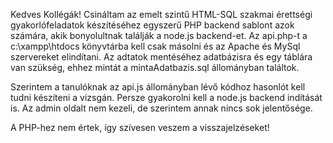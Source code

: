 Kedves Kollégák! Csináltam az emelt szintű HTML-SQL szakmai érettségi gyakorlófeladatok készítéséhez egyszerű PHP backend sablont azok számára, akik bonyolultnak találják a node.js backend-et.
Az api.php-t a c:\xampp\htdocs könyvtárba kell csak másolni és az Apache és MySql szervereket elindítani.
Az adtatok mentéséhez adatbázisra és egy táblára van szükség, ehhez mintát a mintaAdatbazis.sql állományban találtok.

Szerintem a tanulóknak az api.js állományban lévő kódhoz hasonlót kell tudni készíteni a vizsgán.
Persze gyakorolni kell a node.js backend indítását is.
Az admin oldalt nem kezeli, de szerintem annak nincs sok jelentősége.

A PHP-hez nem értek, így szívesen veszem a visszajelzéseket!